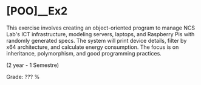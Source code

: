 # [POO]__Ex2

This exercise involves creating an object-oriented program to manage NCS Lab's ICT infrastructure, modeling servers, laptops, and Raspberry Pis with randomly generated specs. The system will print device details, filter by x64 architecture, and calculate energy consumption. The focus is on inheritance, polymorphism, and good programming practices.

(2 year - 1 Semestre)

Grade: ??? %

